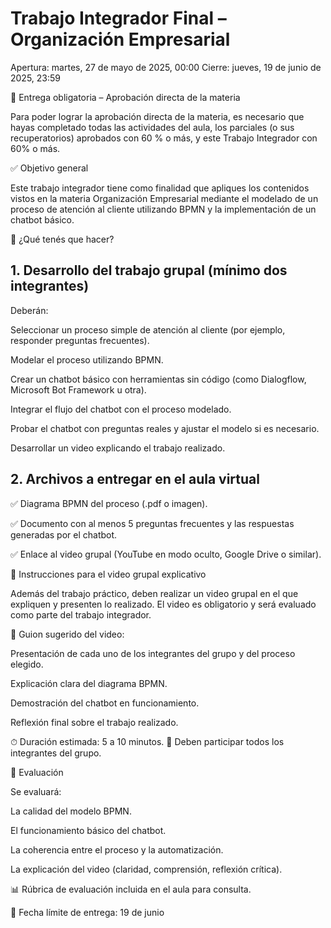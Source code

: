 # Trabajo Integrador Final – Organización Empresarial

Apertura: martes, 27 de mayo de 2025, 00:00
Cierre: jueves, 19 de junio de 2025, 23:59

📌 Entrega obligatoria – Aprobación directa de la materia

Para poder lograr la aprobación directa de la materia, es necesario que hayas completado todas las actividades del aula, los parciales (o sus recuperatorios) aprobados con 60 % o más, y este Trabajo Integrador con 60% o más.

✅ Objetivo general

Este trabajo integrador tiene como finalidad que apliques los contenidos vistos en la materia Organización Empresarial mediante el modelado de un proceso de atención al cliente utilizando BPMN y la implementación de un chatbot básico.

🧠 ¿Qué tenés que hacer?

## 1. Desarrollo del trabajo grupal (mínimo dos integrantes)

Deberán:

Seleccionar un proceso simple de atención al cliente (por ejemplo, responder preguntas frecuentes).

Modelar el proceso utilizando BPMN.

Crear un chatbot básico con herramientas sin código (como Dialogflow, Microsoft Bot Framework u otra).

Integrar el flujo del chatbot con el proceso modelado.

Probar el chatbot con preguntas reales y ajustar el modelo si es necesario.

Desarrollar un video explicando el trabajo realizado.

## 2. Archivos a entregar en el aula virtual

✅ Diagrama BPMN del proceso (.pdf o imagen).

✅ Documento con al menos 5 preguntas frecuentes y las respuestas generadas por el chatbot.

✅ Enlace al video grupal (YouTube en modo oculto, Google Drive o similar).

🎥 Instrucciones para el video grupal explicativo

Además del trabajo práctico, deben realizar un video grupal en el que expliquen y presenten lo realizado.
El video es obligatorio y será evaluado como parte del trabajo integrador.

🧾 Guion sugerido del video:

Presentación de cada uno de los integrantes del grupo y del proceso elegido.

Explicación clara del diagrama BPMN.

Demostración del chatbot en funcionamiento.

Reflexión final sobre el trabajo realizado.

⏱ Duración estimada: 5 a 10 minutos.
🎤 Deben participar todos los integrantes del grupo.

📝 Evaluación

Se evaluará:

La calidad del modelo BPMN.

El funcionamiento básico del chatbot.

La coherencia entre el proceso y la automatización.

La explicación del video (claridad, comprensión, reflexión crítica).

📊 Rúbrica de evaluación incluida en el aula para consulta.

📅 Fecha límite de entrega: 19 de junio
